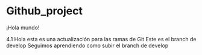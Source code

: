 # Github_project
¡Hola mundo!

4.1 Hola esta es una actualización para las ramas de Git Este es el branch de develop
Seguimos aprendiendo como subir el branch de develop
